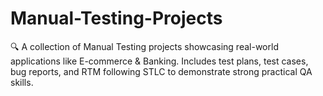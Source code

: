 # Manual-Testing-Projects
🔍 A collection of Manual Testing projects showcasing real-world applications like E-commerce &amp; Banking. Includes test plans, test cases, bug reports, and RTM following STLC to demonstrate strong practical QA skills.
